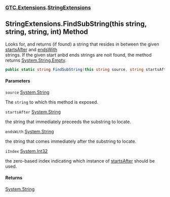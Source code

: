 ### [GTC.Extensions](GTC.Extensions.md 'GTC.Extensions').[StringExtensions](GTC.Extensions.StringExtensions.md 'GTC.Extensions.StringExtensions')

## StringExtensions.FindSubString(this string, string, string, int) Method

Looks for, and returns (if found) a string that resides in between the given [startsAfter](GTC.Extensions.StringExtensions.FindSubString(thisstring,string,string,int).md#GTC.Extensions.StringExtensions.FindSubString(thisstring,string,string,int).startsAfter 'GTC.Extensions.StringExtensions.FindSubString(this string, string, string, int).startsAfter') and [endsWith](GTC.Extensions.StringExtensions.FindSubString(thisstring,string,string,int).md#GTC.Extensions.StringExtensions.FindSubString(thisstring,string,string,int).endsWith 'GTC.Extensions.StringExtensions.FindSubString(this string, string, string, int).endsWith')  
strings. If the given start anbd ends strings are noit found, the method returns [System.String.Empty](https://docs.microsoft.com/en-us/dotnet/api/System.String.Empty 'System.String.Empty').

```csharp
public static string FindSubString(this string source, string startsAfter, string endsWith, int iIndex);
```
#### Parameters

<a name='GTC.Extensions.StringExtensions.FindSubString(thisstring,string,string,int).source'></a>

`source` [System.String](https://docs.microsoft.com/en-us/dotnet/api/System.String 'System.String')

The `string` to which this method is exposed.

<a name='GTC.Extensions.StringExtensions.FindSubString(thisstring,string,string,int).startsAfter'></a>

`startsAfter` [System.String](https://docs.microsoft.com/en-us/dotnet/api/System.String 'System.String')

the string that immediately preceeds the substring to locate.

<a name='GTC.Extensions.StringExtensions.FindSubString(thisstring,string,string,int).endsWith'></a>

`endsWith` [System.String](https://docs.microsoft.com/en-us/dotnet/api/System.String 'System.String')

the string that comes immediately after the substring to locate.

<a name='GTC.Extensions.StringExtensions.FindSubString(thisstring,string,string,int).iIndex'></a>

`iIndex` [System.Int32](https://docs.microsoft.com/en-us/dotnet/api/System.Int32 'System.Int32')

the zero-based index indicating which instance of [startsAfter](GTC.Extensions.StringExtensions.FindSubString(thisstring,string,string,int).md#GTC.Extensions.StringExtensions.FindSubString(thisstring,string,string,int).startsAfter 'GTC.Extensions.StringExtensions.FindSubString(this string, string, string, int).startsAfter') should be used.

#### Returns
[System.String](https://docs.microsoft.com/en-us/dotnet/api/System.String 'System.String')